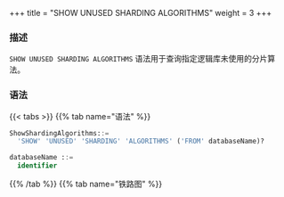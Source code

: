 +++
title = "SHOW UNUSED SHARDING ALGORITHMS"
weight = 3
+++

### 描述

`SHOW UNUSED SHARDING ALGORITHMS` 语法用于查询指定逻辑库未使用的分片算法。

### 语法

{{< tabs >}}
{{% tab name="语法" %}}
```sql
ShowShardingAlgorithms::=
  'SHOW' 'UNUSED' 'SHARDING' 'ALGORITHMS' ('FROM' databaseName)?

databaseName ::=
  identifier
```
{{% /tab %}}
{{% tab name="铁路图" %}}
<iframe frameborder="0" name="diagram" id="diagram" width="100%" height="100%"></iframe>
{{% /tab %}}
{{< /tabs >}}

### 补充说明

- 未指定 `databaseName` 时，默认是当前使用的 `DATABASE`。 如果也未使用 `DATABASE` 则会提示 `No database selected`。

### 返回值说明

| 列     | 说明     |
|-------|--------|
| name  | 分片算法名称 |
| type  | 分片算法类型 |
| props | 分片算法参数 |

### 示例

- 查询指定逻辑库未使用的分片算法

```sql
SHOW UNUSED SHARDING ALGORITHMS;
```

```sql
mysql> SHOW UNUSED SHARDING ALGORITHMS;
+---------------+--------+-----------------------------------------------------+
| name          | type   | props                                               |
+---------------+--------+-----------------------------------------------------+
| t1_inline     | INLINE | algorithm-expression=t_order_${order_id % 2}        |
+---------------+--------+-----------------------------------------------------+
1 row in set (0.01 sec)
```

### 保留字

`SHOW`、`UNUSED`、`SHARDING`、`ALGORITHMS`、`FROM`

### 相关链接

- [保留字](/cn/user-manual/shardingsphere-proxy/distsql/syntax/reserved-word/)
